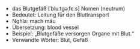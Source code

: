 - das Blutgefäß [ˈbluːtɡəˌfɛːs]	Nomen (neutrum)
- Bedeutet: Leitung für den Bluttransport
- Nghĩa: mạch máu
- Übersetzung: blood vessel
- Beispiel: „Blutgefäße versorgen Organe mit Blut.“
- Verwandte Wörter: Blut, Gefäß